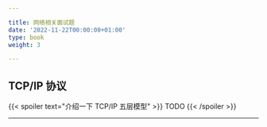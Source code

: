 ```yaml
---

title: 网络相关面试题
date: '2022-11-22T00:00:00+01:00'
type: book
weight: 3

---
```


## TCP/IP 协议

{{< spoiler text="介绍一下 TCP/IP 五层模型" >}}
TODO
{{< /spoiler >}}

---